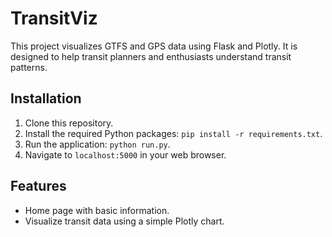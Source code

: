 # TransitViz

This project visualizes GTFS and GPS data using Flask and Plotly. It is designed to help transit planners and enthusiasts understand transit patterns.

## Installation

1. Clone this repository.
2. Install the required Python packages: `pip install -r requirements.txt`.
3. Run the application: `python run.py`.
4. Navigate to `localhost:5000` in your web browser.

## Features

- Home page with basic information.
- Visualize transit data using a simple Plotly chart.
